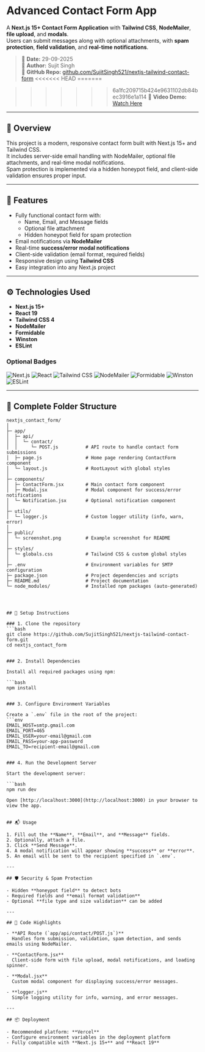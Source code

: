 # Advanced Contact Form App

A **Next.js 15+ Contact Form Application** with **Tailwind CSS**, **NodeMailer**, **file upload**, and **modals**.  
Users can submit messages along with optional attachments, with **spam protection**, **field validation**, and **real-time notifications**.

> 📅 **Date:** 29-09-2025  
> 👤 **Author:** Sujit Singh  
> 🔗 **GitHub Repo:** [github.com/SujitSingh521/nextjs-tailwind-contact-form](https://github.com/SujitSingh521/nextjs-tailwind-contact-form)
<<<<<<< HEAD
=======

>>>>>>> 6a1fc209715b424e9631102db84bec3916e1a114
> 🎥 **Video Demo:** [Watch Here](https://screenrec.com/share/lvUSOtsI0W)
---

## 📝 Overview

This project is a modern, responsive contact form built with Next.js 15+ and Tailwind CSS.  
It includes server-side email handling with NodeMailer, optional file attachments, and real-time modal notifications.  
Spam protection is implemented via a hidden honeypot field, and client-side validation ensures proper input.

---

## 🚀 Features

- Fully functional contact form with:
  - Name, Email, and Message fields
  - Optional file attachment
  - Hidden honeypot field for spam protection
- Email notifications via **NodeMailer**
- Real-time **success/error modal notifications**
- Client-side validation (email format, required fields)
- Responsive design using **Tailwind CSS**
- Easy integration into any Next.js project

---

## ⚙️ Technologies Used

- **Next.js 15+**
- **React 19**
- **Tailwind CSS 4**
- **NodeMailer**
- **Formidable**
- **Winston**
- **ESLint**

### Optional Badges

![Next.js](https://img.shields.io/badge/Next.js-15+-black?style=for-the-badge&logo=next.js) 
![React](https://img.shields.io/badge/React-19-blue?style=for-the-badge&logo=react) 
![Tailwind CSS](https://img.shields.io/badge/Tailwind_CSS-4-blue?style=for-the-badge&logo=tailwind-css) 
![NodeMailer](https://img.shields.io/badge/NodeMailer-email-green?style=for-the-badge) 
![Formidable](https://img.shields.io/badge/Formidable-upload-purple?style=for-the-badge) 
![Winston](https://img.shields.io/badge/Winston-logger-orange?style=for-the-badge) 
![ESLint](https://img.shields.io/badge/ESLint-lint-yellow?style=for-the-badge&logo=eslint)

---

## 📁 Complete Folder Structure

```text
nextjs_contact_form/
│
├─ app/
│  ├─ api/
│  │  └─ contact/
│  │     └─ POST.js          # API route to handle contact form submissions
│  ├─ page.js                # Home page rendering ContactForm component
│  └─ layout.js              # RootLayout with global styles
│
├─ components/
│  ├─ ContactForm.jsx        # Main contact form component
│  ├─ Modal.jsx              # Modal component for success/error notifications
│  └─ Notification.jsx       # Optional notification component
│
├─ utils/
│  └─ logger.js              # Custom logger utility (info, warn, error)
│
├─ public/
│  └─ screenshot.png         # Example screenshot for README
│
├─ styles/
│  └─ globals.css            # Tailwind CSS & custom global styles
│
├─ .env                      # Environment variables for SMTP configuration
├─ package.json              # Project dependencies and scripts
├─ README.md                 # Project documentation
└─ node_modules/             # Installed npm packages (auto-generated)




## 📌 Setup Instructions

### 1. Clone the repository
```bash
git clone https://github.com/SujitSingh521/nextjs-tailwind-contact-form.git
cd nextjs_contact_form


### 2. Install Dependencies

Install all required packages using npm:

```bash
npm install


### 3. Configure Environment Variables

Create a `.env` file in the root of the project:
```env
EMAIL_HOST=smtp.gmail.com
EMAIL_PORT=465
EMAIL_USER=your-email@gmail.com
EMAIL_PASS=your-app-password
EMAIL_TO=recipient-email@gmail.com


### 4. Run the Development Server

Start the development server:

```bash
npm run dev

Open [http://localhost:3000](http://localhost:3000) in your browser to view the app.


## 📬 Usage

1. Fill out the **Name**, **Email**, and **Message** fields.
2. Optionally, attach a file.
3. Click **Send Message**.
4. A modal notification will appear showing **success** or **error**.
5. An email will be sent to the recipient specified in `.env`.

---

## 🛡 Security & Spam Protection

- Hidden **honeypot field** to detect bots
- Required fields and **email format validation**
- Optional **file type and size validation** can be added

---

## 📄 Code Highlights

- **API Route (`app/api/contact/POST.js`)**  
  Handles form submission, validation, spam detection, and sends emails using NodeMailer.

- **ContactForm.jsx**  
  Client-side form with file upload, modal notifications, and loading spinner.

- **Modal.jsx**  
  Custom modal component for displaying success/error messages.

- **logger.js**  
  Simple logging utility for info, warning, and error messages.

---

## 📦 Deployment

- Recommended platform: **Vercel**
- Configure environment variables in the deployment platform
- Fully compatible with **Next.js 15+** and **React 19**


